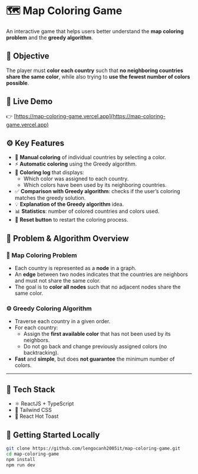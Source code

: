 # 🗺️ Map Coloring Game

An interactive game that helps users better understand the **map coloring problem** and the **greedy algorithm**.

## 🎯 Objective

The player must **color each country** such that **no neighboring countries share the same color**, while also trying to **use the fewest number of colors possible**.

## 🚀 Live Demo

👉 [https://map-coloring-game.vercel.app](https://map-coloring-game.vercel.app)

## ⚙️ Key Features

- 🎨 **Manual coloring** of individual countries by selecting a color.
- ⚡ **Automatic coloring** using the Greedy algorithm.
- 📜 **Coloring log** that displays:
  - Which color was assigned to each country.
  - Which colors have been used by its neighboring countries.
- ✅ **Comparison with Greedy algorithm**: checks if the user’s coloring matches the greedy solution.
- 💡 **Explanation of the Greedy algorithm** idea.
- 📊 **Statistics**: number of colored countries and colors used.
- 🔄 **Reset button** to restart the coloring process.

## 🧠 Problem & Algorithm Overview

### 📌 Map Coloring Problem

- Each country is represented as a **node** in a graph.
- An **edge** between two nodes indicates that the countries are neighbors and must not share the same color.
- The goal is to **color all nodes** such that no adjacent nodes share the same color.

### ⚙️ Greedy Coloring Algorithm

- Traverse each country in a given order.
- For each country:
  - Assign the **first available color** that has not been used by its neighbors.
  - Do not go back and change previously assigned colors (no backtracking).
- **Fast** and **simple**, but does **not guarantee** the minimum number of colors.

---

## 🧩 Tech Stack

- ⚛️ ReactJS + TypeScript
- 💨 Tailwind CSS
- 🔔 React Hot Toast

## 📁 Getting Started Locally

```bash
git clone https://github.com/lengocanh2005it/map-coloring-game.git
cd map-coloring-game
npm install
npm run dev
